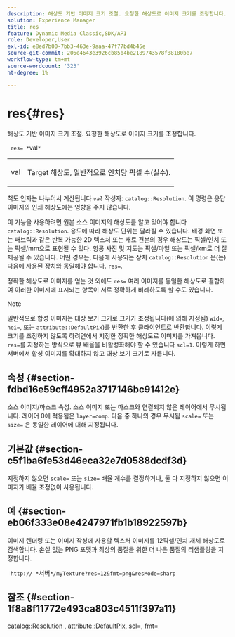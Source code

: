 ```yaml
---
description: 해상도 기반 이미지 크기 조절. 요청한 해상도로 이미지 크기를 조정합니다.
solution: Experience Manager
title: res
feature: Dynamic Media Classic,SDK/API
role: Developer,User
exl-id: e8ed7b00-7bb3-463e-9aaa-47f77bd4b45e
source-git-commit: 206e4643e3926cb85b4be2189743578f88180be7
workflow-type: tm+mt
source-wordcount: '323'
ht-degree: 1%

---
```


# res{#res}

해상도 기반 이미지 크기 조절. 요청한 해상도로 이미지 크기를 조정합니다.

` res= *`val`*`

<table id="simpletable_E69F3709266749C4A165C90FF18FF5AA"> 
 <tr class="strow"> 
  <td class="stentry"> <p> <span class="varname"> val </span> </p> </td> 
  <td class="stentry"> <p>Target 해상도, 일반적으로 인치당 픽셀 수(실수). </p> </td> 
 </tr> 
</table>

척도 인자는 나누어서 계산됩니다 *`val`* 작성자: `catalog::Resolution`. 이 명령은 응답 이미지의 인쇄 해상도에는 영향을 주지 않습니다.

이 기능을 사용하려면 원본 소스 이미지의 해상도를 알고 있어야 합니다 `catalog::Resolution`. 용도에 따라 해상도 단위는 달라질 수 있습니다. 배경 화면 또는 패브릭과 같은 반복 가능한 2D 텍스처 또는 재료 견본의 경우 해상도는 픽셀/인치 또는 픽셀/mm으로 표현될 수 있다. 항공 사진 및 지도는 픽셀/마일 또는 픽셀/km로 더 잘 제공될 수 있습니다. 어떤 경우든, 다음에 사용되는 장치 `catalog::Resolution` 은(는) 다음에 사용된 장치와 동일해야 합니다. `res=`.

정확한 해상도로 이미지를 얻는 것 외에도 `res=` 여러 이미지를 동일한 해상도로 결합하여 이러한 이미지에 표시되는 항목이 서로 정확하게 비례하도록 할 수도 있습니다.

>[!NOTE]
>
>일반적으로 합성 이미지는 대상 보기 크기로 크기가 조정됩니다(에 의해 지정됨) `wid=`, `hei=`, 또는 `attribute::DefaultPix`)를 반환한 후 클라이언트로 반환합니다. 이렇게 크기를 조정하지 않도록 하려면에서 지정한 정확한 해상도로 이미지를 가져옵니다. `res=`를 지정하는 방식으로 뷰 배율을 비활성화해야 할 수 있습니다 `scl=1`. 이렇게 하면 서버에서 합성 이미지를 확대하지 않고 대상 보기 크기로 자릅니다.

## 속성 {#section-fdbd16e59cff4952a3717146bc91412e}

소스 이미지/마스크 속성. 소스 이미지 또는 마스크와 연결되지 않은 레이어에서 무시됩니다. 레이어 0에 적용됨은 `layer=comp`. 다음 중 하나의 경우 무시됨 `scale=` 또는 `size=` 은 동일한 레이어에 대해 지정됩니다.

## 기본값 {#section-c5f1ba6fe53d46eca32e7d0588dcdf3d}

지정하지 않으면 `scale=` 또는 `size=` 배율 계수를 결정하거나, 둘 다 지정하지 않으면 이미지가 배율 조정없이 사용됩니다.

## 예 {#section-eb06f333e08e4247971fb1b18922597b}

이미지 렌더링 또는 이미지 작성에 사용할 텍스처 이미지를 12픽셀/인치 개체 해상도로 검색합니다. 손실 없는 PNG 포맷과 최상의 품질을 위한 더 나은 품질의 리샘플링을 지정합니다.

` http:// *`서버`*/myTexture?res=12&fmt=png&resMode=sharp`

## 참조 {#section-1f8a8f11772e493ca803c4511f397a11}

[catalog::Resolution](../../../../../is-api/image-catalog/image-serving-api-ref/c-image-catalog-reference/c-image-svg-data-reference/c-image-data-reference/r-resolution-cat.md#reference-de489f5f36b64bd0831749546f8728e1) , [attribute::DefaultPix](../../../../../is-api/image-catalog/image-serving-api-ref/c-image-catalog-reference/c-attributes-reference/r-defaultpix.md#reference-996b2c22b30f4fd9b970c84063306df1), [scl=](../../../../../is-api/http-ref/image-serving-api-ref/c-http-protocol-reference/c-command-reference/r-scl.md#reference-b2a74e493d0d407e98fe350551ba3fcc), [fmt=](../../../../../is-api/http-ref/image-serving-api-ref/c-http-protocol-reference/c-command-reference/r-is-http-fmt.md#reference-cdf10043423b45ba9fe15157fb3ae37a)
